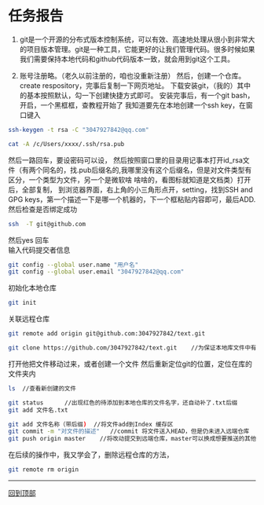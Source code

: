 任务报告
===
1.    git是一个开源的分布式版本控制系统，可以有效、高速地处理从很小到非常大的项目版本管理。git是一种工具，它能更好的让我们管理代码。很多时候如果我们需要保持本地代码和github代码版本一致，就会用到git这个工具。

2. 账号注册略。（老久以前注册的，咱也没重新注册）
然后，创建一个仓库。create respository，完事后复制一下网页地址。
下载安装git，（我的）其中的基本按照默认，勾一下创建快捷方式即可。
安装完事后，有一个git bash，开启，一个黑框框，查教程开始了
   我知道要先在本地创建一个ssh key，在窗口键入 
```bash
ssh-keygen -t rsa -C "3047927842@qq.com" 
```   
```bash
cat -A /c/Users/xxxx/.ssh/rsa.pub  
```  

 然后一路回车，要设密码可以设，
 然后按照窗口里的目录用记事本打开id_rsa文件（有两个同名的，找.pub后缀名的,我哪里没有这个后缀名，但是对文件类型有区分，一个类型为文件，另一个是微软啥  啥啥的，看图标就知道是文档类）打开后，全部复制，
 到浏览器界面，右上角的小三角形点开，setting，找到SSH and GPG keys，第一个描述一下是哪一个机器的，下一个框粘贴内容即可，最后ADD.
 然后检查是否绑定成功
 ```bash
 ssh  -T git@github.com
 ```
然后yes 回车  
输入代码提交者信息
```bash
git config --global user.name "用户名" 
git config --global user.email "3047927842@qq.com"
```  
初始化本地仓库  

```bash
git init   
```
关联远程仓库  
```bash
git remote add origin git@github.com:3047927842/text.git  
```
```bash
git clone https://github.com/3047927842/text.git    //为保证本地库文件中有README.md
```  
  
打开他把文件移动过来，或者创建一个文件
然后重新定位git的位置，定位在库的文件夹内  
```bash  
ls  //查看新创建的文件
```  
```bash
git status      //出现红色的待添加到本地仓库的文件名字，还自动补了.txt后缀
git add 文件名.txt
```
```bash  
git add 文件名称（带后缀)  //将文件add到Index 缓存区
git commit -m "对文件的描述"   //commit 将文件送入HEAD，但是仍未进入远端仓库
git push origin master    //将改动提交到远端仓库，master可以换成想要推送的其他分支.  
```  
在后续的操作中，我又学会了，删除远程仓库的方法，
```bash
git remote rm origin  
```





---------- 
[回到顶部](#readme)


